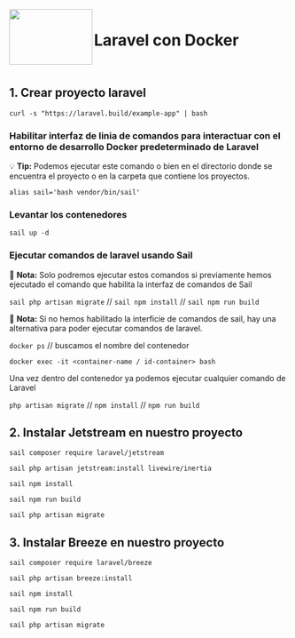 <img src="https://desarrolloweb.com/storage/tag_images/actual/XLzFK4Nkfc15A4Qn6emJcyP6DvpvdbD46S2mLfbI.png" align="left" width="150px" height="100px" />

# Laravel con Docker

<br>

## **1. Crear proyecto laravel**

`curl -s "https://laravel.build/example-app" | bash`

### Habilitar interfaz de linia de comandos para interactuar con el entorno de desarrollo Docker predeterminado de Laravel

:bulb: **Tip:** Podemos ejecutar este comando o bien en el directorio donde se encuentra el proyecto o en la carpeta que contiene los proyectos.

`alias sail='bash vendor/bin/sail'`

### Levantar los contenedores

`sail up -d`

### Ejecutar comandos de laravel usando Sail

:memo: **Nota:** Solo podremos ejecutar estos comandos si previamente hemos ejecutado el comando que habilita la interfaz de comandos de Sail

`sail php artisan migrate` // `sail npm install` // `sail npm run build `

:memo: **Nota:** Si no hemos habilitado la interficie de comandos de sail, hay una alternativa para poder ejecutar comandos de laravel.

`docker ps` // buscamos el nombre del contenedor

`docker exec -it <container-name / id-container> bash`

Una vez dentro del contenedor ya podemos ejecutar cualquier comando de Laravel

`php artisan migrate` // `npm install` // `npm run build`

## **2. Instalar Jetstream en nuestro proyecto**

`sail composer require laravel/jetstream`

`sail php artisan jetstream:install livewire/inertia`

`sail npm install`

`sail npm run build`

`sail php artisan migrate`

## 3. Instalar Breeze en nuestro proyecto

`sail composer require laravel/breeze`

`sail php artisan breeze:install`

`sail npm install`

`sail npm run build`

`sail php artisan migrate`